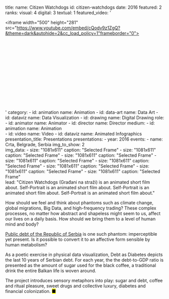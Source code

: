 title: 
    name: Citizen Watchdogs
id: citizen-watchdogs
date: 2016
featured: 2
ranks:
    visual: 4
    digital: 3
    textual: 1
featured_video: '<style>.codegena{position:relative;width:100%;height:0;padding-bottom:56.25%;}.codegena iframe{position:absolute;top:0;left:0;width:100%;height:100%;}</style><div class="codegena"><iframe width="500" height="281" src="https://www.youtube.com/embed/cQodv9z1ZgQ?&theme=dark&autohide=2&cc_load_policy=1"frameborder="0"></iframe></div>'
category: 
    - id: animation
      name: Animation
    - id: data-art
      name: Data Art
    - id: dataviz
      name: Data Visualization
    - id: drawing
      name: Digital Drawing
role:
    - id: animator
      name: Animator
    - id: director
      name: Director
medium:
    - id: animation
      name: Animation    
    - id: video
      name: Video
    - id: dataviz
      name: Animated Infographics
presentation_title: Presentations
presentations:
    - year: 2016
      events:
        - name: Crta, Belgrade, Serbia
img_to_show: 2       
img_data:
    - size: "1081x611"
      caption: "Selected Frame"
    - size: "1081x611"
      caption: "Selected Frame"
    - size: "1081x611"
      caption: "Selected Frame"
    - size: "1081x611"
      caption: "Selected Frame"
    - size: "1081x611"
      caption: "Selected Frame"
    - size: "1081x611"
      caption: "Selected Frame"
    - size: "1081x611"
      caption: "Selected Frame"
    - size: "1081x611"
      caption: "Selected Frame"                  
lead: "Citizen Watchdogs (Građani na straži) is an animated short film about. Self-Portrait is an animated short film about. Self-Portrait is an animated short film about. Self-Portrait is an animated short film about."

How should we feel and think about phantoms such as climate change, global migrations, Big Data, and high-frequency trading? These complex processes, no matter how abstract and shapeless might seem to us, affect our lives on a daily basis. How should we bring them to a level of human mind and body?  

<a href='http://www.javnidug.gov.rs/eng/default.asp' target="_blank">Public debt of the Republic of Serbia</a> is one such phantom: imperceptible yet present. Is it possible to convert it to an affective form sensible by human metabolism? 

As a poetic exercise in physical data visualization, Debt as Diabetes depicts the last 10 years of Serbian debt. For each year, the the debt-to-GDP ratio is presented as the amount of sugar used for the black coffee, a traditional drink the entire Balkan life is woven around. 

The project introduces sensory metaphors into play: sugar and debt, coffee and ritual pleasure, sweet drugs and collective luxury, diabetes and financial colonization. <mark>&#9632;</mark>